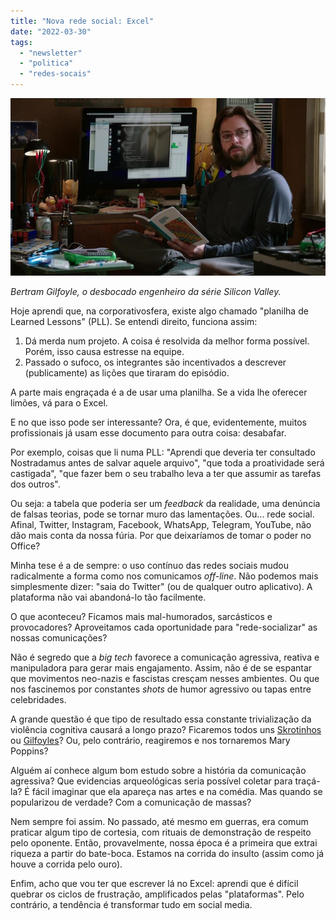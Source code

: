 ```yaml
---
title: "Nova rede social: Excel"
date: "2022-03-30"
tags: 
  - "newsletter"
  - "politica"
  - "redes-socais"
---
```


![gilfoyle.jpg](images/81661b79-d9bc-467b-99e3-2b7c0af6ea69.jpg)

_Bertram Gilfoyle, o desbocado engenheiro da série Silicon Valley._

Hoje aprendi que, na corporativosfera, existe algo chamado "planilha de Learned Lessons" (PLL). Se entendi direito, funciona assim:

1. Dá merda num projeto. A coisa é resolvida da melhor forma possível. Porém, isso causa estresse na equipe.
2. Passado o sufoco, os integrantes são incentivados a descrever (publicamente) as lições que tiraram do episódio.

A parte mais engraçada é a de usar uma planilha. Se a vida lhe oferecer limões, vá para o Excel.

E no que isso pode ser interessante? Ora, é que, evidentemente, muitos profissionais já usam esse documento para outra coisa: desabafar.

Por exemplo, coisas que li numa PLL: "Aprendi que deveria ter consultado Nostradamus antes de salvar aquele arquivo", "que toda a proatividade será castigada", "que fazer bem o seu trabalho leva a ter que assumir as tarefas dos outros".

Ou seja: a tabela que poderia ser um _feedback_ da realidade, uma denúncia de falsas teorias, pode se tornar muro das lamentações. Ou... rede social. Afinal, Twitter, Instagram, Facebook, WhatsApp, Telegram, YouTube, não dão mais conta da nossa fúria. Por que deixaríamos de tomar o poder no Office?

Minha tese é a de sempre: o uso contínuo das redes sociais mudou radicalmente a forma como nos comunicamos _off-line_. Não podemos mais simplesmente dizer: "saia do Twitter" (ou de qualquer outro aplicativo). A plataforma não vai abandoná-lo tão facilmente.

O que aconteceu? Ficamos mais mal-humorados, sarcásticos e provocadores? Aproveitamos cada oportunidade para "rede-socializar" as nossas comunicações?

Não é segredo que a _big tech_ favorece a comunicação agressiva, reativa e manipuladora para gerar mais engajamento. Assim, não é de se espantar que movimentos neo-nazis e fascistas cresçam nesses ambientes. Ou que nos fascinemos por constantes _shots_ de humor agressivo ou tapas entre celebridades.

A grande questão é que tipo de resultado essa constante trivialização da violência cognitiva causará a longo prazo? Ficaremos todos uns [Skrotinhos](https://pt.wikipedia.org/wiki/Skrotinhos) ou [Gilfoyles](https://silicon-valley.fandom.com/wiki/Bertram_Gilfoyle)? Ou, pelo contrário, reagiremos e nos tornaremos Mary Poppins?

Alguém aí conhece algum bom estudo sobre a história da comunicação agressiva? Que evidencias arqueológicas seria possível coletar para traçá-la? É fácil imaginar que ela apareça nas artes e na comédia. Mas quando se popularizou de verdade? Com a comunicação de massas?

Nem sempre foi assim. No passado, até mesmo em guerras, era comum praticar algum tipo de cortesia, com rituais de demonstração de respeito pelo oponente. Então, provavelmente, nossa época é a primeira que extrai riqueza a partir do bate-boca. Estamos na corrida do insulto (assim como já houve a corrida pelo ouro).

Enfim, acho que vou ter que escrever lá no Excel: aprendi que é difícil quebrar os ciclos de frustração, amplificados pelas "plataformas". Pelo contrário, a tendência é transformar tudo em social media.
